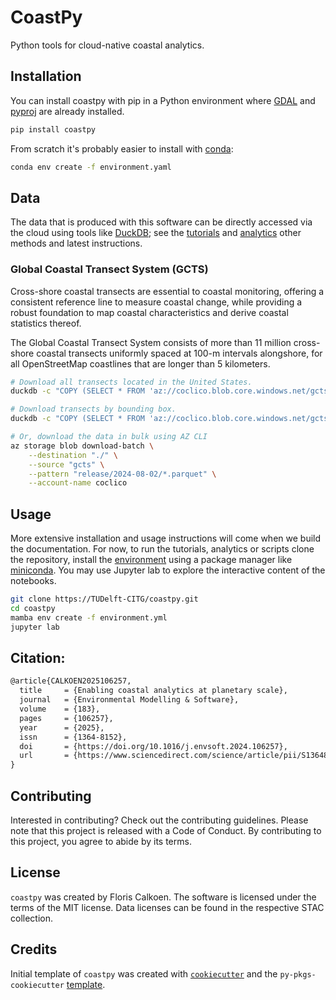 # CoastPy

Python tools for cloud-native coastal analytics.

## Installation

You can install coastpy with pip in a Python environment where [GDAL](https://pypi.org/project/GDAL/) and [pyproj](https://pypi.org/project/pyproj/) are already installed.

```bash
pip install coastpy
```

From scratch it's probably easier to install with [conda](https://github.com/conda-forge/miniforge):

```bash
conda env create -f environment.yaml
```

## Data

The data that is produced with this software can be directly accessed via the cloud using
tools like
[DuckDB](https://duckdb.org/docs/installation/?version=stable&environment=cli&platform=macos&download_method=package_manager);
see the [tutorials](./tutorials/) and [analytics](./analytics/) other methods and latest instructions.

### Global Coastal Transect System (GCTS)

Cross-shore coastal transects are essential to coastal monitoring, offering a consistent
reference line to measure coastal change, while providing a robust foundation to map
coastal characteristics and derive coastal statistics thereof.

The Global Coastal Transect System consists of more than 11 million cross-shore coastal
transects uniformly spaced at 100-m intervals alongshore, for all OpenStreetMap
coastlines that are longer than 5 kilometers.


```bash
# Download all transects located in the United States.
duckdb -c "COPY (SELECT * FROM 'az://coclico.blob.core.windows.net/gcts/release/2024-08-02/*.parquet' AS gcts WHERE gcts.country = 'US') TO 'United_States.parquet' (FORMAT 'PARQUET')"
```

```bash
# Download transects by bounding box.
duckdb -c "COPY (SELECT * FROM 'az://coclico.blob.core.windows.net/gcts/release/2024-08-02/*.parquet' AS gcts WHERE bbox.xmin <= 14.58 AND bbox.ymin <= -22.77 AND bbox.xmax >= 14.27 AND bbox.ymax >= -23.57) TO area_of_interest.parquet (FORMAT 'PARQUET')"
```

```bash
# Or, download the data in bulk using AZ CLI
az storage blob download-batch \
    --destination "./" \
    --source "gcts" \
    --pattern "release/2024-08-02/*.parquet" \
    --account-name coclico
```

## Usage

More extensive installation and usage instructions will come when we build the
documentation. For now, to run the tutorials, analytics or scripts clone the repository,
install the [environment](environment.yaml) using a package manager like
[miniconda](https://github.com/conda-forge/miniforge?tab=readme-ov-file#download). You
may use Jupyter lab to explore the interactive content of the notebooks.

```bash
git clone https://TUDelft-CITG/coastpy.git
cd coastpy
mamba env create -f environment.yml
jupyter lab
```

## Citation:

```latex
@article{CALKOEN2025106257,
  title     = {Enabling coastal analytics at planetary scale},
  journal   = {Environmental Modelling & Software},
  volume    = {183},
  pages     = {106257},
  year      = {2025},
  issn      = {1364-8152},
  doi       = {https://doi.org/10.1016/j.envsoft.2024.106257},
  url       = {https://www.sciencedirect.com/science/article/pii/S1364815224003189},
}
```

## Contributing

Interested in contributing? Check out the contributing guidelines. Please note that this project is released with a Code of Conduct. By contributing to this project, you agree to abide by its terms.

## License

`coastpy` was created by Floris Calkoen. The software is licensed under the terms of the
MIT license. Data licenses can be found in the respective STAC collection.

## Credits

Initial template of `coastpy` was created with [`cookiecutter`](https://cookiecutter.readthedocs.io/en/latest/) and the `py-pkgs-cookiecutter` [template](https://github.com/py-pkgs/py-pkgs-cookiecutter).
